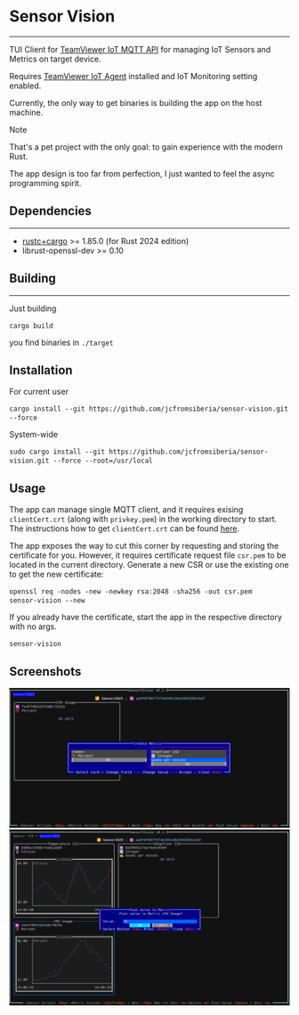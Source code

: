 # Sensor Vision

---

TUI Client for [TeamViewer IoT MQTT API](https://docs-iot.teamviewer.com/mqtt-api/)
for managing IoT Sensors and Metrics on target device.

Requires [TeamViewer IoT Agent](https://www.teamviewer.com/en/global/support/knowledge-base/teamviewer-tensor-classic/teamviewer-embedded/installation/) installed 
and IoT Monitoring setting enabled.

Currently, the only way to get binaries is building the app on the host machine.

> [!NOTE]  
> That's a pet project with the only goal: to gain experience with the modern Rust.
> 
> The app design is too far from perfection, I just wanted to feel the async
> programming spirit.

## Dependencies

---
* [rustc+cargo](https://github.com/rust-lang/cargo/) >= 1.85.0 (for Rust 2024 edition)
* librust-openssl-dev >= 0.10

## Building

---

Just building
```shell
cargo build
```
you find binaries in `./target`

## Installation

For current user
```shell
cargo install --git https://github.com/jcfromsiberia/sensor-vision.git --force
```

System-wide
```shell
sudo cargo install --git https://github.com/jcfromsiberia/sensor-vision.git --force --root=/usr/local
```

## Usage

The app can manage single MQTT client, and it requires exising `clientCert.crt` (along with `privkey.pem`) in
the working directory to start. The instructions how to get `clientCert.crt` can
be found [here](https://www.teamviewer.com/en/global/support/knowledge-base/teamviewer-tensor-classic/teamviewer-embedded/sensors/example-connect-a-sensor-to-the-teamviewer-embedded-agent/).

The app exposes the way to cut this corner by requesting and storing the certificate for you.
However, it requires certificate request file `csr.pem` to be located in the current directory.
Generate a new CSR or use the existing one to get the new certificate:
```shell
openssl req -nodes -new -newkey rsa:2048 -sha256 -out csr.pem
sensor-vision --new
```

If you already have the certificate, start the app in the respective directory with no args.
```shell
sensor-vision
```

## Screenshots

![Screen1](/images/Screenshot1.png)
![Screen2](/images/Screenshot2.png)
